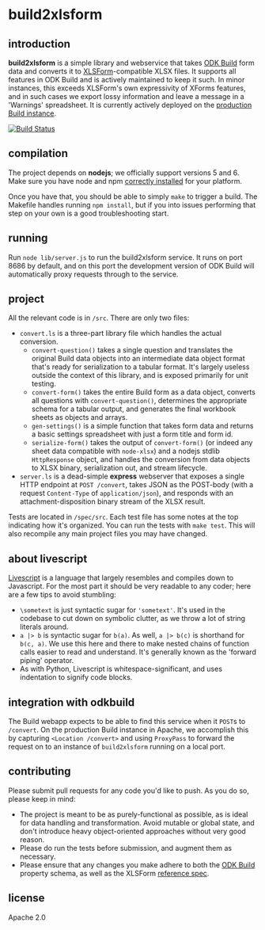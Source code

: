 build2xlsform
=============

introduction
------------
**build2xlsform** is a simple library and webservice that takes [ODK Build](//github.com/clint-tseng/odkbuild) form data and converts it to [XLSForm](http://xlsform.org/)-compatible XLSX files. It supports all features in ODK Build and is actively maintained to keep it such. In minor instances, this exceeds XLSForm's own expressivity of XForms features, and in such cases we export lossy information and leave a message in a 'Warnings' spreadsheet. It is currently actively deployed on the [production Build instance](http://build.opendatakit.org).

[![Build Status](https://api.travis-ci.org/clint-tseng/build2xlsform.svg?branch=master)](http://travis-ci.org/clint-tseng/build2xlsform)

compilation
-----------
The project depends on **nodejs**; we officially support versions 5 and 6. Make sure you have node and npm [correctly installed](https://nodejs.org/en/download/) for your platform.

Once you have that, you should be able to simply `make` to trigger a build. The Makefile handles running `npm install`, but if you into issues performing that step on your own is a good troubleshooting start.

running
-------
Run `node lib/server.js` to run the build2xlsform service. It runs on port 8686 by default, and on this port the development version of ODK Build will automatically proxy requests through to the service.

project
-------
All the relevant code is in `/src`. There are only two files:

* `convert.ls` is a three-part library file which handles the actual conversion.
    * `convert-question()` takes a single question and translates the original Build data objects into an intermediate data object format that's ready for serialization to a tabular format. It's largely useless outside the context of this library, and is exposed primarily for unit testing.
    * `convert-form()` takes the entire Build form as a data object, converts all questions with `convert-question()`, determines the appropriate schema for a tabular output, and generates the final workbook sheets as objects and arrays.
    * `gen-settings()` is a simple function that takes form data and returns a basic settings spreadsheet with just a form title and form id.
    * `serialize-form()` takes the output of `convert-form()` (or indeed any sheet data compatible with `node-xlsx`) and a nodejs stdlib `HttpResponse` object, and handles the conversion from data objects to XLSX binary, serialization out, and stream lifecycle.
* `server.ls` is a dead-simple **express** webserver that exposes a single HTTP endpoint at `POST /convert`, takes JSON as the POST-body (with a request `Content-Type` of `application/json`), and responds with an attachment-disposition binary stream of the XLSX result.

Tests are located in `/spec/src`. Each test file has some notes at the top indicating how it's organized. You can run the tests with `make test`. This will also recompile any main project files you may have changed.

about livescript
----------------
[Livescript](http://livescript.net/) is a language that largely resembles and compiles down to Javascript. For the most part it should be very readable to any coder; here are a few tips to avoid stumbling:

* `\sometext` is just syntactic sugar for `'sometext'`. It's used in the codebase to cut down on symbolic clutter, as we throw a lot of string literals around.
* `a |> b` is syntactic sugar for `b(a)`. As well, `a |> b(c)` is shorthand for `b(c, a)`. We use this here and there to make nested chains of function calls easier to read and understand. It's generally known as the 'forward piping' operator.
* As with Python, Livescript is whitespace-significant, and uses indentation to signify code blocks.

integration with odkbuild
-------------------------
The Build webapp expects to be able to find this service when it `POST`s to `/convert`. On the production Build instance in Apache, we accomplish this by capturing `<Location /convert>` and using `ProxyPass` to forward the request on to an instance of `build2xlsform` running on a local port.

contributing
------------
Please submit pull requests for any code you'd like to push. As you do so, please keep in mind:

* The project is meant to be as purely-functional as possible, as is ideal for data handling and transformation. Avoid mutable or global state, and don't introduce heavy object-oriented approaches without very good reason.
* Please do run the tests before submission, and augment them as necessary.
* Please ensure that any changes you make adhere to both the [ODK Build](https://github.com/clint-tseng/odkbuild/blob/master/public/javascripts/control.js#L206) property schema, as well as the XLSForm [reference spec](http://xlsform.org/ref-table/).

license
-------

Apache 2.0


